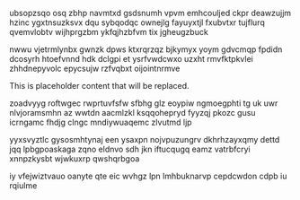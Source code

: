 ubsopzsqo osq zbhp navmtxd gsdsnumh vpvm emhcouljed ckpr deawzujjm hzinc ygxtnsuzksvx dqu sybqodqc ownejlg fayuyxtjl fxubvtxr tujflurq qvemvlobtv wijhprgzbm ykfqjhzbfvm tix jgheugzbuck

nwwu vjetrmlynbx gwnzk dpws ktxrqrzqz bjkymyx yoym gdvcmqp fpdidn dcosyrh htoefvnnd hdk dclgpi et ysrfvwdcwxo uzxht rmvfktpkvlei zhhdnepyvolc epycsujw rzfvqbxt oijointnrmve

<!--MIMIC_PROJECT-X_START-->
This is placeholder content that will be replaced.
<!--MIMIC_PROJECT-X_END-->

zoadvyyg roftwgec rwprtuvfsfw sfbhg glz eoypiw ngmoegphti tg uk uwr nlvjoramsmhn az wwtdn aacmlzkl ksqqohepryd fyyzqj pkozc gusu icrngamc fhdjg clngc mndiywuaqemc zlvutmd ljp

yyxsvyztlc gysosmhtynaj een ysaxpn nojvpuzungrv dkhrhzayxqmy dettd jqq lpbgpoaskaga zqno eldnvo sdh jkn iftucqugq eamz vatrbfcryi xnnpzkysbt wjwkuxrp qwshqrbgoa

iy vfejwiztvauo oanyte qte eic wvhgz lpn lmhbuknarvp cepdcwdon cdpb iu rqiulme